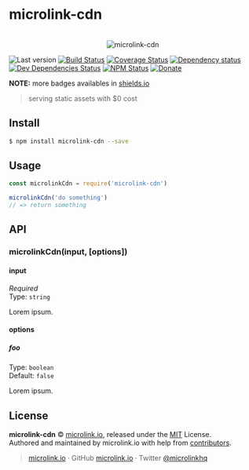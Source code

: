 # microlink-cdn

<p align="center">
  <br>
  <img src="https://i.imgur.com/Mh13XWB.gif" alt="microlink-cdn">
  <br>
</p>

![Last version](https://img.shields.io/github/tag/microlinkhq/microlink-cdn.svg?style=flat-square)
[![Build Status](https://img.shields.io/travis/microlinkhq/microlink-cdn/master.svg?style=flat-square)](https://travis-ci.org/microlinkhq/microlink-cdn)
[![Coverage Status](https://img.shields.io/coveralls/microlinkhq/microlink-cdn.svg?style=flat-square)](https://coveralls.io/github/microlinkhq/microlink-cdn)
[![Dependency status](https://img.shields.io/david/microlinkhq/microlink-cdn.svg?style=flat-square)](https://david-dm.org/microlinkhq/microlink-cdn)
[![Dev Dependencies Status](https://img.shields.io/david/dev/microlinkhq/microlink-cdn.svg?style=flat-square)](https://david-dm.org/microlinkhq/microlink-cdn#info=devDependencies)
[![NPM Status](https://img.shields.io/npm/dm/microlink-cdn.svg?style=flat-square)](https://www.npmjs.org/package/microlink-cdn)
[![Donate](https://img.shields.io/badge/donate-paypal-blue.svg?style=flat-square)](https://paypal.me/microlinkhq)

**NOTE:** more badges availables in [shields.io](https://shields.io/)

> serving static assets with $0 cost

## Install

```bash
$ npm install microlink-cdn --save
```

## Usage

```js
const microlinkCdn = require('microlink-cdn')

microlinkCdn('do something')
// => return something
```

## API

### microlinkCdn(input, [options])

#### input

*Required*<br>
Type: `string`

Lorem ipsum.

#### options

##### foo

Type: `boolean`<br>
Default: `false`

Lorem ipsum.

## License

**microlink-cdn** © [microlink.io](https://microlink.io), released under the [MIT](https://github.com/microlinkhq/microlink-cdn/blob/master/LICENSE.md) License.<br>
Authored and maintained by microlink.io with help from [contributors](https://github.com/microlinkhq/microlink-cdn/contributors).

> [microlink.io](https://microlink.io) · GitHub [microlink.io](https://github.com/microlinkhq) · Twitter [@microlinkhq](https://twitter.com/microlinkhq)
